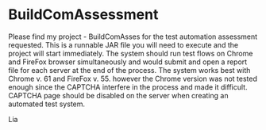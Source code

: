 # BuildComAssessment

Please find my project - BuildComAsses for the test automation assessment requested. 
This is a runnable JAR file you will need to execute and the project will start immediately. 
The system should run test flows on Chrome and FireFox browser simultaneously and would submit and open a report file for each server at the end of the process.
The system works best with Chrome v. 61 and FireFox v. 55. however the Chrome version was not tested enough since the CAPTCHA interfere in the process and made it difficult. CAPTCHA page should be disabled on the server when creating an automated test system.

Lia
